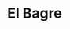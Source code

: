 ---
title: El Bagre
menu:
  region:
    parent: bajo-cauca-y-nordeste-antioqueno
departamento: Antioquia
description: >-
  El área del municipio de El Bagre cuenta con una extensión de 1.563 km2. El
  Perímetro de su cabecera municipal se encuentra ubicada a orillas del río
  Nechí,  en la confluencia con el río Tigüí,  el cual es afluente del río Nechí
  y este del río Cauca
grafica_ubicacion_geografica: /charts/municipios/el-bagre/ubicacion_geografica.html
grafica_comunidades_focalizadas: /charts/municipios/el-bagre/comunidades_focalizadas.html
grafica_poblacion_genero: /charts/municipios/el-bagre/poblacion_genero.html
grafica_area_geografica_genero: /charts/municipios/el-bagre/area_geografica_genero.html
grafica_pertenencia_etnica: /charts/municipios/el-bagre/pertenencia_etnica.html
grafica_conflicto_identidad: /charts/municipios/el-bagre/conflicto_identidad.html
grafica_violencia_sexual: /charts/municipios/el-bagre/violencia_sexual.html
grafica_violencia_fisica: /charts/municipios/el-bagre/violencia_fisica.html
grafica_violencia_psicologica: /charts/municipios/el-bagre/violencia_psicologica.html
grafica_negligencia_abandono: /charts/municipios/el-bagre/negligencia_abandono.html
ficha: /fichas/el-bagre/ficha.pdf
centros_poblados_corregimientos:
  - Puerto Claver
  - Puerto López
  - El Real
  - La Corona
  - Las Negritas
  - Las Sardinas
  - El Puente
  - Santa Bárbara
  - Muqui
  - Borrachera
  - Caño Claro
  - Los Almendros
distribucion_poblacional_hombres: 14326
distribucion_poblacional_mujeres: 15262
poblacion_discapacidad: 1019
comunidades_etnicas_zona:
  - Zenú
  - Emberá Katios
asentamientos_indigenas: 11
resguardos_indigenas: ''
consejos_comunitarios: 12
total_poblacion_victima: 18249
num_sujetos_reparacion_colectiva: 3
num_planes_retorno_reubicacion_colectiva: 0
territorio_entidades_snariv_sivjrnr:
  - >-
    Comisión para el Esclarecimiento de la Verdad, la Convivencia y la No
    Repeteción (CEV) (SIVJRNR)"
  - Jurisdicción Especial para la Paz (JEP) (SIVJRNR)
  - Unidad de Búsqueda de Personas dadas por Desaparecidas (UBPD) (SIVJRNR)
  - Instituto Colombiano de Bienestar Familiar (ICBF) (SNARIV)
  - Servicio Nacional de Aprendizaje (SENA) (SNARIV)
  - >-
    Unidad para la Atención y Reparación Integral a las víctimas (UARIV)
    (SNARIV)
  - Gobernación de Antioquia (SNARIV)
  - Policía Nacional (SNARIV)
  - Ejército Nacional (SNARIV)
  - Personería (SNARIV)
  - Agencia Nacional de tierras (ANT) (SNARIV)
  - Defensoría del Pueblo (SNARIV)
  - Agencia de Renovación del Territorio (ART) (SNARIV)
  - Alcaldía municipal (SNARIV)
priorizacion_convivencia_social_salud_mental: >-
  Falta educación sobre la política de SSR, interrupción voluntaria del
  embarazo, y prevención de ITS",Embarazo en Adolescentes (10-19 años),"Aumento
  de los casos de infecciones de trasmisión sexual, VIH SIDA
region: Bajo Cauca y Nordeste Antioqueño
priorizacion_sexualidad_derechos_sexuales_reproductivos: Falta de caracterización de la población vulnerable
priorizacion_gestion_diferencial_poblaciones_vulnerables: >-
  Alta rotación de personal y perfil no idóneo para los cargos,Falta de
  autonomía en el manejo de los recursos,Falta de recursos para garantía de
  derechos especialmente que requieren atención diferencial y en las áreas
  rurales dispersas
priorizacion_fortalecimiento_autoridad_sanitaria: >-
  Alta rotación de personal y perfil no idóneo para los cargos,Falta de
  autonomía en el manejo de los recursos,Falta de recursos para garantía de
  derechos especialmente que requieren atención diferencial y en las áreas
  rurales dispersas
eventos_salud_publica_predominantes:
  - Malaria
  - Vigilancia en salud pública de la violencia de género e intrafamiliar
  - Morbilidad materna extrema
  - Agresiones por animales potencialmente transmisores de rabia
  - Dengue
  - Accidente ofídico
  - Mortalidad perinatal y neonatal tardía
  - Bajo peso al nacer
  - VIH/Sida/Mortalidad Por Sida
  - Infección respiratoria aguda grave inusitada
rips_salud_mental_poblacion_general:
  - Trastorno de ansiedad
  - Esquizofrenia
  - Trastorno mixto de ansiedad y depresión
  - Trastorno de ansiedad generalizada
  - Trastorno de pánico
servicios_telemedicina_mpio_depto:
  - No hay habilitados servicios aún
total_pobreza_multidimensional: 53.7%
pobreza_multidimensional_urbano: 43.0%
pobreza_multidimensional_centro_poblado_rural_disperso: 71.1%
ppales_actividades_economicas:
  - Minería
  - Agricultura
  - Agroforestal
  - Piscicultura
  - Ganadería
observaciones_ppales_actividades_economicas: |-
  Agrícola (Yuca, Plátano, Arroz, Maíz)
  Minería Informal Artesanal
ppal_vocacion_mpio:
  - Agricultura
  - Minería
observaciones_ppal_vocacion_mpio: Minería Aurífera - Río Nechí
trabajo_informal: 91.7%
ppal_uso_suelo:
  - Minería
  - Agricultura
  - Forestal
  - Ganadería
observaciones_ppal_uso_suelo: ''
espacios_socio_comunitarios:
  - Biblioteca Municipal
  - ' Polideportivo'
  - ' Casa de la cultura Celia maduro'
  - ' Multideportivo'
  - ' Casa Lúdica'
  - ' La Casa de la Cultura San Pedro Claver'
  - ' Coliseo'
medios_comunicacion:
  - Radio Vida
  - ' Red informativa y comercial El Bagre'
  - ' Colombia Stereo'
  - ' Bagre Digital Stereo'
  - ' Corporación Bagre Digital Stereo Emisora Comunitaria'
  - ' Emisora La Nuestra'
  - ' Emisora Latina Stereo'
iniciativas_org_sociedad_civil: 6
programas_usaid:
  - Justicia para una Paz Sostenible
  - ' Mujeres de Oro'
  - ' Colombia Transforma'
  - ' Programa de Derechos Humanos'
  - ' Oro Legal'
comunidad_focalizada:
  - Borrachera y El Bongo

---